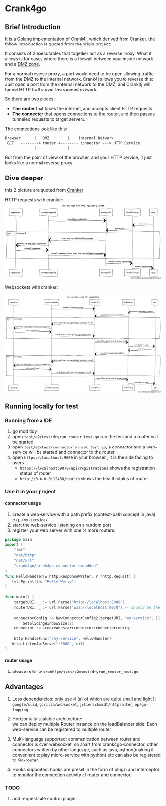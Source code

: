 
Crank4go
=======

Brief Introduction 
-----
It is a Golang implementation of [Crank4j](https://github.com/danielflower/crank4j), which derived from [Cranker](https://github.com/nicferrier/cranker).
 the follow introduction is quoted from the origin project:

It consists of 2 executables that together act as a reverse proxy. What it
allows is for cases where there is a firewall between your inside network and
a [DMZ zone](https://en.wikipedia.org/wiki/DMZ_(computing)).

For a normal reverse proxy, a port would need to be open allowing traffic from
the DMZ to the internal network. Crank4j allows you to reverse this: Just open
a port from the internal network to the DMZ, and Crank4j will tunnel HTTP traffic
over the opened network.

So there are two pieces:

* **The router** that faces the internet, and accepts client HTTP requests
* **The connector** that opens connections to the router, and then passes tunneled
requests to target servers.

The connections look like this:

    Browser      |   DMZ        |    Internal Network
     GET   --------> router <-------- connector ---> HTTP Service
                 |              |

But from the point of view of the browser, and your HTTP service, it just looks
like a normal reverse proxy.


Dive deeper 
---

this 2 picture are quoted from [Cranker](https://github.com/nicferrier/cranker)

HTTP requests with cranker:
![cranker for http](cranker-http-request.png)

Websockets with cranker:

![cranker for websockets](cranker-websockets.png)


Running locally for test
---------------

### Running from a IDE
1. go mod tidy
2. open `test/e2etest/dryrun_router_test.go` run the test and a router will be started
3. open `test/e2etest/connector_manual_test.go`, a connector and a web-service will be started and connector to the router
4. open `https://localhost:9000` in your browser , it is the side facing to users 
   - `https://localhost:9070/api/registrations` shows the registration status of router
   - `http://0.0.0.0:12438/health` shows the health status of router

### Use it in your project 

#### connector usage

1. create a web-service with a path prefix (context-path concept in java) e.g. `/my-service/...`
2. start the web-service listening on a random port
3. register your web server with one or more routers:
```go
package main
import (
    "fmt"
    "net/http"
    "net/url"
    "crank4go/crank4go-connector-embedded"
)
func HelloHandler(w http.ResponseWriter, r *http.Request) {
   fmt.Fprintf(w, "Hello World")
}

func main() {
	targetURI, _ := url.Parse("http://localhost:5000")
	routerURI, _ := url.Parse("wss://localhost:9070") // should be the port which your Router Registration server listens on 
  
   	connectorConfig := NewConnectorConfig2(targetURI, "my-service", []*url.URL{routerURI}, "my-service-component-name", nil).
   		SetSlidingWindowSize(2)
	connector := CreateAndStartConnector(connectorConfig)
   
    http.HandleFunc("/my-service", HelloHandler)
   http.ListenAndServe(":5000", nil)
}

```


#### router usage

1. please refer to `crank4go/test/e2etest/dryrun_router_test.go`


Advantages
----
1. Less dependencies: only use 4 (all of which are quite small and light ): 
`google/uuid`, `gorilla/websocket`, `julienschmidt/httprouter`, `op/go-logging`
2. Horizontally scalable architecture:  
    we can deploy multiple Router instance on the loadBalancer side. 
    Each web-service can be registered to multiple router

3. Multi-language supported:  communication between router and connector is over websocket, so apart from crank4go-connector,
other connectors written by other language, such as java, python(making it convenient to play micro-service with python)
 etc can also be registered to Go-router. 
 
4. Hooks supported: hooks are preset in the form of plugin and interceptor to monitor the connection activity of router and connector.


### TODO 
1. add request rate control plugin. 